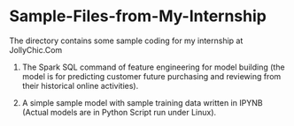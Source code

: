 # Sample-Files-from-My-Internship

The directory contains some sample coding for my internship at JollyChic.Com

1. The Spark SQL command of feature engineering for model building (the model is for predicting customer future purchasing and reviewing from their historical online activities).

2. A simple sample model with sample training data written in IPYNB (Actual models are in Python Script run under Linux).

